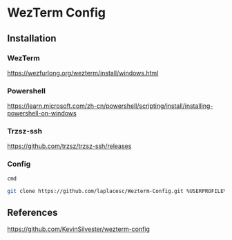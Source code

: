 # WezTerm Config

## Installation

### WezTerm

<https://wezfurlong.org/wezterm/install/windows.html>

### Powershell

<https://learn.microsoft.com/zh-cn/powershell/scripting/install/installing-powershell-on-windows>

### Trzsz-ssh

<https://github.com/trzsz/trzsz-ssh/releases>

### Config

```bash
cmd

git clone https://github.com/laplacesc/Wezterm-Config.git %USERPROFILE%/.config/wezterm
```

## References

<https://github.com/KevinSilvester/wezterm-config>
